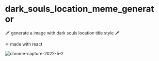 # dark_souls_location_meme_generator

🗡️ generate a image with dark souls location title style 🗡️

⚛️ made with react 

![chrome-capture-2022-5-2](https://user-images.githubusercontent.com/32197501/171776821-8b75e1c2-2ab2-47fb-970e-d97047dd4c9f.gif)
